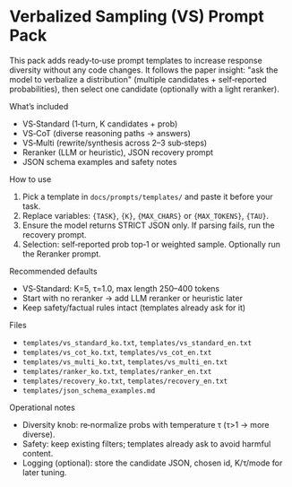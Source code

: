 # Verbalized Sampling (VS) Prompt Pack

This pack adds ready‑to‑use prompt templates to increase response diversity without any code changes. It follows the paper insight: "ask the model to verbalize a distribution" (multiple candidates + self‑reported probabilities), then select one candidate (optionally with a light reranker).

What’s included
- VS‑Standard (1‑turn, K candidates + prob)
- VS‑CoT (diverse reasoning paths → answers)
- VS‑Multi (rewrite/synthesis across 2–3 sub‑steps)
- Reranker (LLM or heuristic), JSON recovery prompt
- JSON schema examples and safety notes

How to use
1) Pick a template in `docs/prompts/templates/` and paste it before your task.
2) Replace variables: `{TASK}`, `{K}`, `{MAX_CHARS}` or `{MAX_TOKENS}`, `{TAU}`.
3) Ensure the model returns STRICT JSON only. If parsing fails, run the recovery prompt.
4) Selection: self‑reported prob top‑1 or weighted sample. Optionally run the Reranker prompt.

Recommended defaults
- VS‑Standard: K=5, τ=1.0, max length 250–400 tokens
- Start with no reranker → add LLM reranker or heuristic later
- Keep safety/factual rules intact (templates already ask for it)

Files
- `templates/vs_standard_ko.txt`, `templates/vs_standard_en.txt`
- `templates/vs_cot_ko.txt`, `templates/vs_cot_en.txt`
- `templates/vs_multi_ko.txt`, `templates/vs_multi_en.txt`
- `templates/ranker_ko.txt`, `templates/ranker_en.txt`
- `templates/recovery_ko.txt`, `templates/recovery_en.txt`
- `templates/json_schema_examples.md`

Operational notes
- Diversity knob: re‑normalize probs with temperature τ (τ>1 → more diverse).
- Safety: keep existing filters; templates already ask to avoid harmful content.
- Logging (optional): store the candidate JSON, chosen id, K/τ/mode for later tuning.

